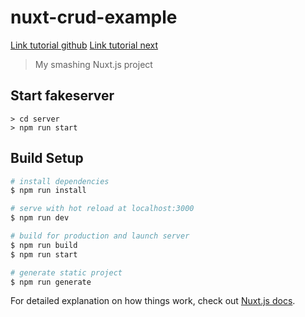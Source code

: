 # nuxt-crud-example

[Link tutorial github](https://github.com/toadkicker/nuxt-crud-example)
[Link tutorial next](https://itnext.io/quickly-building-restful-uis-in-nuxtjs-782bce539440)
> My smashing Nuxt.js project

## Start fakeserver
```
> cd server
> npm run start
```
## Build Setup

``` bash
# install dependencies
$ npm run install

# serve with hot reload at localhost:3000
$ npm run dev

# build for production and launch server
$ npm run build
$ npm run start

# generate static project
$ npm run generate
```

For detailed explanation on how things work, check out [Nuxt.js docs](https://nuxtjs.org).
